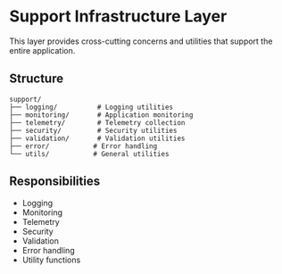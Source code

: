 # Support Infrastructure Layer

This layer provides cross-cutting concerns and utilities that support the entire application.

## Structure

```
support/
├── logging/          # Logging utilities
├── monitoring/       # Application monitoring
├── telemetry/        # Telemetry collection
├── security/         # Security utilities
├── validation/       # Validation utilities
├── error/           # Error handling
└── utils/           # General utilities
```

## Responsibilities

- Logging
- Monitoring
- Telemetry
- Security
- Validation
- Error handling
- Utility functions
